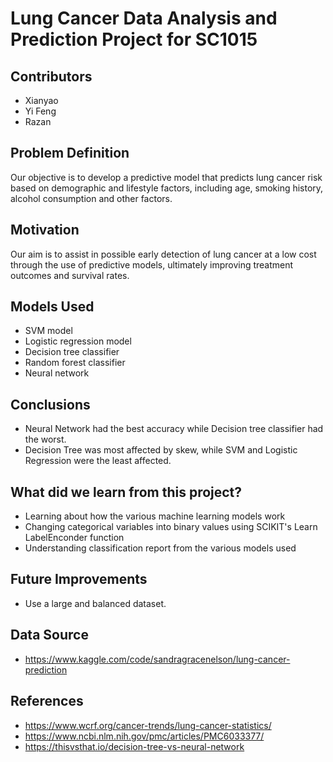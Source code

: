 # Lung Cancer Data Analysis and Prediction Project for SC1015

## Contributors
- Xianyao
- Yi Feng
- Razan

## Problem Definition
Our objective is to develop a predictive model that predicts lung cancer risk based on demographic and lifestyle factors, including age, smoking history, alcohol consumption and other factors. 

## Motivation
Our aim is to assist in possible early detection of lung cancer at a low cost through the use of predictive models, ultimately improving treatment outcomes and survival rates.

## Models Used
- SVM model
- Logistic regression model
- Decision tree classifier
- Random forest classifier
- Neural network

## Conclusions
- Neural Network had the best accuracy while Decision tree classifier had the worst.
- Decision Tree was most affected by skew, while SVM and Logistic Regression were the least affected.

## What did we learn from this project?
- Learning about how the various machine learning models work
- Changing categorical variables into binary values using SCIKIT's Learn LabelEnconder function
- Understanding classification report from the various models used

## Future Improvements
- Use a large and balanced dataset.

## Data Source
- <https://www.kaggle.com/code/sandragracenelson/lung-cancer-prediction>

## References
- <https://www.wcrf.org/cancer-trends/lung-cancer-statistics/>
- <https://www.ncbi.nlm.nih.gov/pmc/articles/PMC6033377/>
- <https://thisvsthat.io/decision-tree-vs-neural-network>